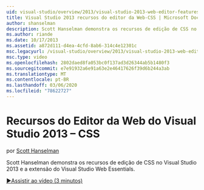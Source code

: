 ```yaml
---
uid: visual-studio/overview/2013/visual-studio-2013-web-editor-features-css
title: Visual Studio 2013 recursos do editor da Web-CSS | Microsoft Docs
author: shanselman
description: Scott Hanselman demonstra os recursos de edição de CSS no Visual Studio 2013 e a extensão do Visual Studio Web Essentials.
ms.author: riande
ms.date: 10/17/2013
ms.assetid: a872d111-d4ea-4cfd-8ab6-314c4e12301c
msc.legacyurl: /visual-studio/overview/2013/visual-studio-2013-web-editor-features-css
msc.type: video
ms.openlocfilehash: 2802daed8fa053bc0f137ad3d26344ab5b1480f3
ms.sourcegitcommit: e7e91932a6e91a63e2e46417626f39d6b244a3ab
ms.translationtype: MT
ms.contentlocale: pt-BR
ms.lasthandoff: 03/06/2020
ms.locfileid: "78622727"
---
```

# <a name="visual-studio-2013-web-editor-features---css"></a>Recursos do Editor da Web do Visual Studio 2013 – CSS

por [Scott Hanselman](https://github.com/shanselman)

Scott Hanselman demonstra os recursos de edição de CSS no Visual Studio 2013 e a extensão do Visual Studio Web Essentials.

[&#9654;Assistir ao vídeo (3 minutos)](https://channel9.msdn.com/Blogs/ASP-NET-Site-Videos/visual-studio-2013-web-editor-features-css)
